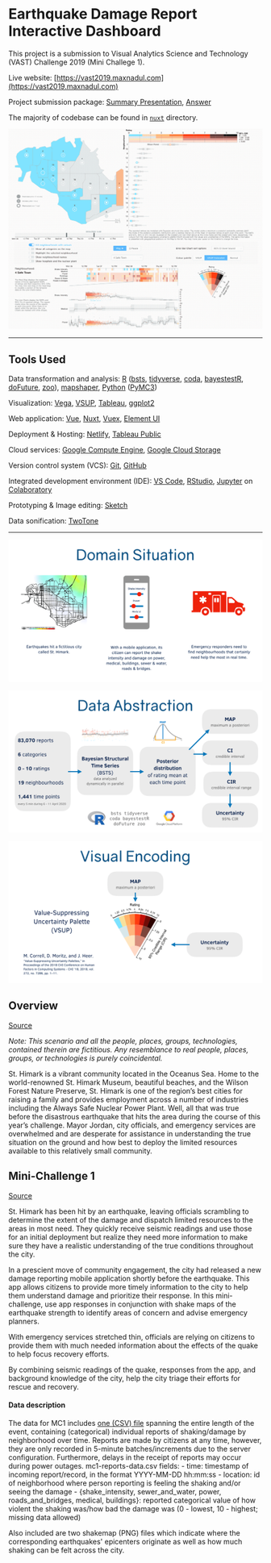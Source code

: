 # Earthquake Damage Report Interactive Dashboard

This project is a submission to Visual Analytics Science and Technology (VAST) Challenge 2019 (Mini Challege 1).

Live website: [https://vast2019.maxnadul.com](https://vast2019.maxnadul.com)

Project submission package: [Summary Presentation](https://www.youtube.com/watch?v=s28CX9V8pRI), [Answer](https://vast2019.maxnadul.com/answer/dpst-natthawut-mc1)

The majority of codebase can be found in [`nuxt`](nuxt) directory.

![Dashboard](assets/dashboard.gif)

---

## Tools Used

Data transformation and analysis: [R](https://www.r-project.org/) ([bsts](https://cran.r-project.org/package%3Dbsts), [tidyverse](https://www.tidyverse.org/), [coda](https://cran.r-project.org/package%3Dcoda), [bayestestR](https://cran.r-project.org/package%3DbayestestR), [doFuture](https://cran.r-project.org/package%3DdoFuture), [zoo](https://cran.r-project.org/package%3Dzoo)), [mapshaper](https://mapshaper.org/), [Python](https://www.python.org/) ([PyMC3](https://docs.pymc.io/))

Visualization: [Vega](https://vega.github.io/vega/), [VSUP](https://github.com/uwdata/vsup), [Tableau](https://www.tableau.com/), [ggplot2](https://ggplot2.tidyverse.org/)

Web application: [Vue](https://vuejs.org/), [Nuxt](https://nuxtjs.org/), [Vuex](https://vuex.vuejs.org/), [Element UI](https://element.eleme.io/)

Deployment & Hosting: [Netlify](https://www.netlify.com/), [Tableau Public](https://public.tableau.com/en-gb/s/)

Cloud services: [Google Compute Engine](https://cloud.google.com/compute/), [Google Cloud Storage](https://cloud.google.com/storage/)

Version control system (VCS): [Git](https://git-scm.com/), [GitHub](https://github.com/)

Integrated development environment (IDE): [VS Code](https://code.visualstudio.com/), [RStudio](https://www.rstudio.com/), [Jupyter](https://jupyter.org/) on [Colaboratory](https://colab.research.google.com/)

Prototyping & Image editing: [Sketch](https://www.sketch.com/)

Data sonification: [TwoTone](https://app.twotone.io/)

---

![Domain Situation](assets/domain-situation.png)

![Data Abstraction](assets/data-abstraction.png)

![Visual Encoding](assets/visual-encoding.png)

## Overview

[Source](https://vast-challenge.github.io/2019/index.html)

_Note: This scenario and all the people, places, groups, technologies, contained therein are fictitious. Any resemblance to real people, places, groups, or technologies is purely coincidental._

St. Himark is a vibrant community located in the Oceanus Sea. Home to the world-renowned St. Himark Museum, beautiful beaches, and the Wilson Forest Nature Preserve, St. Himark is one of the region’s best cities for raising a family and provides employment across a number of industries including the Always Safe Nuclear Power Plant. Well, all that was true before the disastrous earthquake that hits the area during the course of this year’s challenge. Mayor Jordan, city officials, and emergency services are overwhelmed and are desperate for assistance in understanding the true situation on the ground and how best to deploy the limited resources available to this relatively small community.

## Mini-Challenge 1

[Source](https://vast-challenge.github.io/2019/MC1.html)

St. Himark has been hit by an earthquake, leaving officials scrambling to determine the extent of the damage and dispatch limited resources to the areas in most need. They quickly receive seismic readings and use those for an initial deployment but realize they need more information to make sure they have a realistic understanding of the true conditions throughout the city.

In a prescient move of community engagement, the city had released a new damage reporting mobile application shortly before the earthquake. This app allows citizens to provide more timely information to the city to help them understand damage and prioritize their response. In this mini-challenge, use app responses in conjunction with shake maps of the earthquake strength to identify areas of concern and advise emergency planners.

With emergency services stretched thin, officials are relying on citizens to provide them with much needed information about the effects of the quake to help focus recovery efforts.

By combining seismic readings of the quake, responses from the app, and background knowledge of the city, help the city triage their efforts for rescue and recovery.

#### Data description

The data for MC1 includes [one (CSV) file](data/mc1-reports-data.csv) spanning the entire length of the event, containing (categorical) individual reports of shaking/damage by neighborhood over time. Reports are made by citizens at any time, however, they are only recorded in 5-minute batches/increments due to the server configuration. Furthermore, delays in the receipt of reports may occur during power outages.
mc1-reports-data.csv fields: - time: timestamp of incoming report/record, in the format YYYY-MM-DD hh:mm:ss - location: id of neighborhood where person reporting is feeling the shaking and/or seeing the damage - {shake_intensity, sewer_and_water, power, roads_and_bridges, medical, buildings}: reported categorical value of how violent the shaking was/how bad the damage was (0 - lowest, 10 - highest; missing data allowed)

Also included are two shakemap (PNG) files which indicate where the corresponding earthquakes' epicenters originate as well as how much shaking can be felt across the city.
